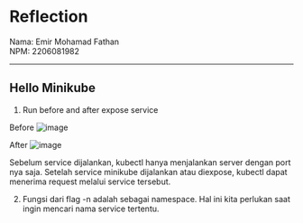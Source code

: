 # Reflection <br>

Nama: Emir Mohamad Fathan <br>
NPM: 2206081982 <br>

<hr>

## Hello Minikube

1. Run before and after expose service

Before
![image](https://github.com/brofathan/modul-11-adpro/assets/45114836/09fb12b0-094c-4847-b037-5ba27eec36ac)

After
![image](https://github.com/brofathan/modul-11-adpro/assets/45114836/ffd35a39-71cf-441d-8afd-5f54cb6c4b32)

Sebelum service dijalankan, kubectl hanya menjalankan server dengan port nya saja. Setelah service minikube dijalankan atau diexpose, kubectl dapat menerima request melalui service tersebut.

2. Fungsi dari flag -n adalah sebagai namespace. Hal ini kita perlukan saat ingin mencari nama service tertentu.

